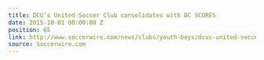 ```yaml
---
title: DCU’s United Soccer Club consolidates with DC SCORES
date: 2015-10-01 00:00:00 Z
position: 65
link: http://www.soccerwire.com/news/clubs/youth-boys/dcus-united-soccer-club-consolidates-with-dc-scores/
source: Soccerwire.com
---
```


